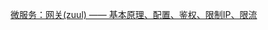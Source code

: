[微服务：网关(zuul) —— 基本原理、配置、鉴权、限制IP、限流](https://huaweicloud.csdn.net/6331145dd3efff3090b518f5.html?spm=1001.2101.3001.6661.1&utm_medium=distribute.pc_relevant_t0.none-task-blog-2%7Edefault%7ECTRLIST%7Eactivity-1-120180425-blog-109753358.pc_relevant_landingrelevant&depth_1-utm_source=distribute.pc_relevant_t0.none-task-blog-2%7Edefault%7ECTRLIST%7Eactivity-1-120180425-blog-109753358.pc_relevant_landingrelevant&utm_relevant_index=1)